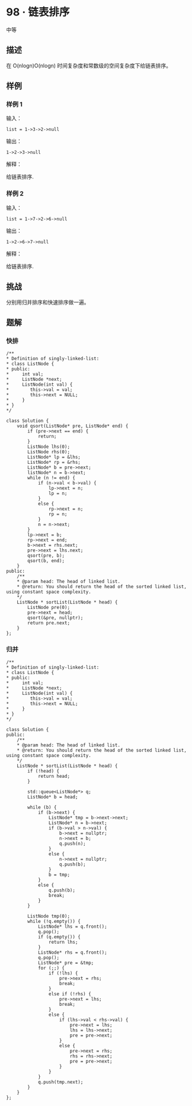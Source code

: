 # 98 · 链表排序

中等

## 描述

在 O(nlogn)O(nlogn) 时间复杂度和常数级的空间复杂度下给链表排序。

## 样例

### 样例 1

输入：

    list = 1->3->2->null

输出：

    1->2->3->null

解释：

给链表排序.

### 样例 2

输入：

    list = 1->7->2->6->null

输出：

    1->2->6->7->null

解释：

给链表排序.

## 挑战

分别用归并排序和快速排序做一遍。

## 题解

### 快排

    /**
    * Definition of singly-linked-list:
    * class ListNode {
    * public:
    *     int val;
    *     ListNode *next;
    *     ListNode(int val) {
    *        this->val = val;
    *        this->next = NULL;
    *     }
    * }
    */

    class Solution {
        void qsort(ListNode* pre, ListNode* end) {
            if (pre->next == end) {
                return;
            }
            ListNode lhs(0);
            ListNode rhs(0);
            ListNode* lp = &lhs;
            ListNode* rp = &rhs;
            ListNode* b = pre->next;
            listNode* n = b->next;
            while (n != end) {
                if (n->val < b->val) {
                    lp->next = n;
                    lp = n;
                }
                else {
                    rp->next = n;
                    rp = n;
                }
                n = n->next;
            }
            lp->next = b;
            rp->next = end;
            b->next = rhs.next;
            pre->next = lhs.next;
            qsort(pre, b);
            qsort(b, end);
        }
    public:
        /**
        * @param head: The head of linked list.
        * @return: You should return the head of the sorted linked list, using constant space complexity.
        */
        ListNode * sortList(ListNode * head) {
            ListNode pre(0);
            pre->next = head;
            qsort(&pre, nullptr);
            return pre.next;
        }
    };

### 归并

    /**
    * Definition of singly-linked-list:
    * class ListNode {
    * public:
    *     int val;
    *     ListNode *next;
    *     ListNode(int val) {
    *        this->val = val;
    *        this->next = NULL;
    *     }
    * }
    */

    class Solution {
    public:
        /**
        * @param head: The head of linked list.
        * @return: You should return the head of the sorted linked list, using constant space complexity.
        */
        ListNode * sortList(ListNode * head) {
            if (!head) {
                return head;
            }
            
            std::queue<ListNode*> q;
            ListNode* b = head;
            
            while (b) {
                if (b->next) {
                    ListNode* tmp = b->next->next;
                    ListNode* n = b->next;
                    if (b->val > n->val) {
                        b->next = nullptr;
                        n->next = b;
                        q.push(n);
                    }
                    else {
                        n->next = nullptr;
                        q.push(b);
                    }
                    b = tmp;
                }
                else {
                    q.push(b);
                    break;
                }
            }
            
            ListNode tmp(0);
            while (!q.empty()) {
                ListNode* lhs = q.front();
                q.pop();
                if (q.empty()) {
                    return lhs;
                }
                ListNode* rhs = q.front();
                q.pop();
                ListNode* pre = &tmp;
                for (;;) {
                    if (!lhs) {
                        pre->next = rhs;
                        break;
                    }
                    else if (!rhs) {
                        pre->next = lhs;
                        break;
                    }
                    else {
                        if (lhs->val < rhs->val) {
                            pre->next = lhs;
                            lhs = lhs->next;
                            pre = pre->next;
                        }
                        else {
                            pre->next = rhs;
                            rhs = rhs->next;
                            pre = pre->next;
                        }
                    }
                }
                q.push(tmp.next);
            }
        }
    };

